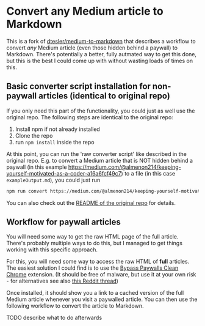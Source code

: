 # Convert any Medium article to Markdown
This is a fork of [dtesler/medium-to-markdown](https://github.com/dtesler/medium-to-markdown) that describes a workflow to convert _any_ Medium article (even those hidden behind a paywall) to Markdown. There's potentially a better, fully autmated way to get this done, but this is the best I could come up with without wasting loads of times on this.

## Basic converter script installation for non-paywall articles (identical to original repo)
If you only need this part of the functionality, you could just as well use the original repo. The following steps are identical to the original repo:

1. Install npm if not already installed
2. Clone the repo
3. run `npm install` inside the repo

At this point, you can run the 'raw converter script' like described in the original repo. E.g. to convert a Medium article that is NOT hidden behind a paywall (in this example https://medium.com/@almenon214/keeping-yourself-motivated-as-a-coder-a16a6fcf49c7) to a file (in this case `exampleOutput.md`), you could just run

```bash
npm run convert https://medium.com/@almenon214/keeping-yourself-motivated-as-a-coder-a16a6fcf49c7 > exampleOutput.md`
```

You can also check out the [README of the original repo](https://github.com/dtesler/medium-to-markdown/blob/master/README.md) for details.

## Workflow for paywall articles
You will need some way to get the raw HTML page of the full article. There's probably multiple ways to do this, but I managed to get things working with this specific approach.

For this, you will need some way to access the raw HTML of **full** articles. The easiest solution I could find is to use the [Bypass Paywalls Clean Chrome](https://gitlab.com/magnolia1234/bypass-paywalls-chrome-clean) extension. (It should be free of malware, but use it at your own risk - for alternatives see also [this Reddit thread](https://www.reddit.com/r/firefox/comments/12iarpr/bypass_paywalls_clean_firefoxchrome/))

Once installed, it should show you a link to a cached version of the full Medium article whenever you visit a paywalled article. You can then use the following workflow to convert the article to Markdown.

TODO describe what to do afterwards
